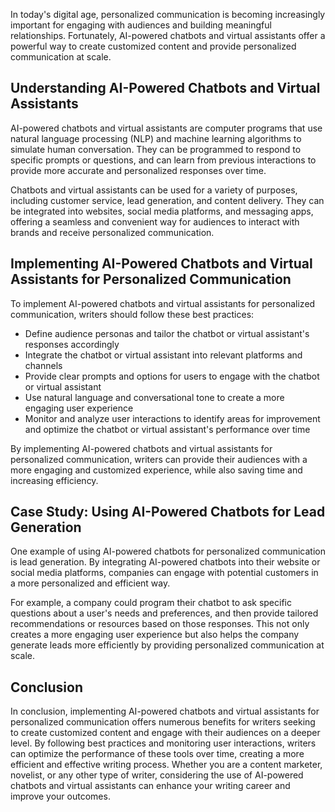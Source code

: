 

In today's digital age, personalized communication is becoming increasingly important for engaging with audiences and building meaningful relationships. Fortunately, AI-powered chatbots and virtual assistants offer a powerful way to create customized content and provide personalized communication at scale.

Understanding AI-Powered Chatbots and Virtual Assistants
--------------------------------------------------------

AI-powered chatbots and virtual assistants are computer programs that use natural language processing (NLP) and machine learning algorithms to simulate human conversation. They can be programmed to respond to specific prompts or questions, and can learn from previous interactions to provide more accurate and personalized responses over time.

Chatbots and virtual assistants can be used for a variety of purposes, including customer service, lead generation, and content delivery. They can be integrated into websites, social media platforms, and messaging apps, offering a seamless and convenient way for audiences to interact with brands and receive personalized communication.

Implementing AI-Powered Chatbots and Virtual Assistants for Personalized Communication
--------------------------------------------------------------------------------------

To implement AI-powered chatbots and virtual assistants for personalized communication, writers should follow these best practices:

* Define audience personas and tailor the chatbot or virtual assistant's responses accordingly
* Integrate the chatbot or virtual assistant into relevant platforms and channels
* Provide clear prompts and options for users to engage with the chatbot or virtual assistant
* Use natural language and conversational tone to create a more engaging user experience
* Monitor and analyze user interactions to identify areas for improvement and optimize the chatbot or virtual assistant's performance over time

By implementing AI-powered chatbots and virtual assistants for personalized communication, writers can provide their audiences with a more engaging and customized experience, while also saving time and increasing efficiency.

Case Study: Using AI-Powered Chatbots for Lead Generation
---------------------------------------------------------

One example of using AI-powered chatbots for personalized communication is lead generation. By integrating AI-powered chatbots into their website or social media platforms, companies can engage with potential customers in a more personalized and efficient way.

For example, a company could program their chatbot to ask specific questions about a user's needs and preferences, and then provide tailored recommendations or resources based on those responses. This not only creates a more engaging user experience but also helps the company generate leads more efficiently by providing personalized communication at scale.

Conclusion
----------

In conclusion, implementing AI-powered chatbots and virtual assistants for personalized communication offers numerous benefits for writers seeking to create customized content and engage with their audiences on a deeper level. By following best practices and monitoring user interactions, writers can optimize the performance of these tools over time, creating a more efficient and effective writing process. Whether you are a content marketer, novelist, or any other type of writer, considering the use of AI-powered chatbots and virtual assistants can enhance your writing career and improve your outcomes.
